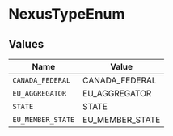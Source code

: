 # NexusTypeEnum


## Values

| Name              | Value             |
| ----------------- | ----------------- |
| `CANADA_FEDERAL`  | CANADA_FEDERAL    |
| `EU_AGGREGATOR`   | EU_AGGREGATOR     |
| `STATE`           | STATE             |
| `EU_MEMBER_STATE` | EU_MEMBER_STATE   |